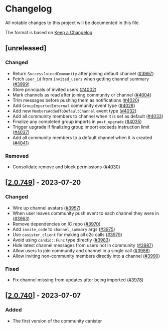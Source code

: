 # Changelog
All notable changes to this project will be documented in this file.

The format is based on [Keep a Changelog](https://keepachangelog.com/en/1.0.0/).

## [unreleased]

### Changed

- Return `SuccessJoinedCommunity` after joining default channel ([#3997](https://github.com/open-chat-labs/open-chat/pull/3997))
- Fetch `user_id` from `invited_users` when getting channel summary ([#3999](https://github.com/open-chat-labs/open-chat/pull/3999))
- Store principals of invited users ([#4002](https://github.com/open-chat-labs/open-chat/pull/4002))
- Mark channels as read after joining community or channel ([#4004](https://github.com/open-chat-labs/open-chat/pull/4004))
- Trim messages before pushing them as notifications ([#4020](https://github.com/open-chat-labs/open-chat/pull/4020))
- Add `GroupImportedInternal` community event type ([#4028](https://github.com/open-chat-labs/open-chat/pull/4028))
- Add new `MembersAddedToDefaultChannel` event type ([#4032](https://github.com/open-chat-labs/open-chat/pull/4032))
- Add all community members to channel when it is set as default ([#4033](https://github.com/open-chat-labs/open-chat/pull/4033))
- Finalize any completed group imports in `post_upgrade` ([#4035](https://github.com/open-chat-labs/open-chat/pull/4035))
- Trigger upgrade if finalizing group import exceeds instruction limit ([#4037](https://github.com/open-chat-labs/open-chat/pull/4037))
- Add all community members to a default channel when it is created ([#4041](https://github.com/open-chat-labs/open-chat/pull/4041))

### Removed

- Consolidate remove and block permissions ([#4030](https://github.com/open-chat-labs/open-chat/pull/4030))

## [[2.0.749](https://github.com/open-chat-labs/open-chat/releases/tag/v2.0.749-community)] - 2023-07-20

### Changed

- Wire up channel avatars ([#3957](https://github.com/open-chat-labs/open-chat/pull/3957))
- When user leaves community push event to each channel they were in ([#3963](https://github.com/open-chat-labs/open-chat/pull/3963))
- Remove dependencies on IC repo ([#3970](https://github.com/open-chat-labs/open-chat/pull/3970))
- Add `invite_code` to `channel_summary` args ([#3975](https://github.com/open-chat-labs/open-chat/pull/3975))
- Use `canister_client` for making all c2c calls ([#3979](https://github.com/open-chat-labs/open-chat/pull/3979))
- Avoid using `candid::Func` type directly ([#3983](https://github.com/open-chat-labs/open-chat/pull/3983))
- Hide latest channel messages from users not in community ([#3987](https://github.com/open-chat-labs/open-chat/pull/3987))
- Allow users to join community and channel in a single call ([#3988](https://github.com/open-chat-labs/open-chat/pull/3988))
- Allow inviting non-community members directly into a channel ([#3990](https://github.com/open-chat-labs/open-chat/pull/3990))

### Fixed

- Fix channel missing from updates after being imported ([#3978](https://github.com/open-chat-labs/open-chat/pull/3978))

## [[2.0.740](https://github.com/open-chat-labs/open-chat/releases/tag/v2.0.740-community)] - 2023-07-07

### Added

- The first version of the community canister